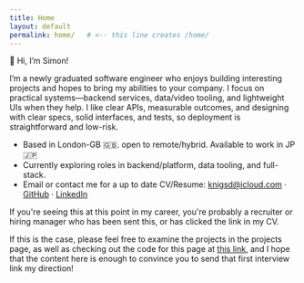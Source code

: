 ```yaml
---
title: Home
layout: default
permalink: home/   # <-- this line creates /home/
---
```


<p class="intro-line">
  <span class="emoji">👋</span> Hi, I’m Simon!
</p>
<p class="intro">
I’m a newly graduated software engineer who enjoys building interesting projects and hopes to bring my abilities to your company. I focus on practical systems—backend services, data/video tooling, and lightweight UIs when they help. I like clear APIs, measurable outcomes, and designing with clear specs, solid interfaces, and tests, so deployment is straightforward and low-risk.
</p>

- Based in London-GB 🇬🇧. open to remote/hybrid. Available to work in JP 🇯🇵 
- Currently exploring roles in backend/platform, data tooling, and full-stack.
- Email or contact me for a up to date CV/Resume: <a href="mailto:knigsd@icloud.com">knigsd@icloud.com</a> · <a href="https://github.com/simondsknight" target="_blank" rel="noopener">GitHub</a> · <a href="https://www.linkedin.com/in/simon-knight-a37643230" target="_blank" rel="noopener">LinkedIn</a>

If you're seeing this at this point in my career, you're probably a recruiter or hiring manager who has been sent this, or has clicked the link in my CV. 

If this is the case, please feel free to examine the projects in the projects page, as well as checking out the code for this page at <u><a href="https://github.com/SIMONDSKNIGHT/simondsknight.github.io/tree/newbranch" > this link</a></u>,  and I hope that the content here is enough to convince you to send that first interview link my direction!









